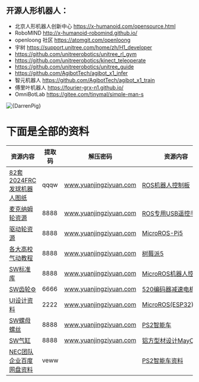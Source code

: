 ## 开源人形机器人：

- 北京人形机器人创新中心 https://x-humanoid.com/opensource.html
- RoboMIND http://x-humanoid-robomind.github.io/
- openloong 社区 https://atomgit.com/openloong
- 宇树 https://support.unitree.com/home/zh/H1_developer
- https://github.com/unitreerobotics/unitree_rl_gym
- https://github.com/unitreerobotics/kinect_teleoperate
- https://github.com/unitreerobotics/unitree_guide
- https://github.com/AgibotTech/agibot_x1_infer
- 智元机器人 https://github.com/AgibotTech/agibot_x1_train
- 傅里叶机器人 https://fourier-grx-n1.github.io/
- OmniBotLab https://gitee.com/tinymal/simple-man-s



![{DarrenPig}](https://github.com/user-attachments/assets/44d22729-5b11-4c68-a03e-4091dc3f6a9f)
# 下面是全部的资料
| 资源内容             | 提取码 | 解压密码     | 资源内容                   | 提取码 | 
|----------------------|--------|--------------|----------------------------|--------|
| [82套2024FRC发球机器人图纸](https://pan.baidu.com/s/1Lb-6-qHJWfZHe0Xt7gENZA?pwd=qqqw)             | qqqw    | www.yuanjingziyuan.com | [ROS机器人控制板](https://www.yahboom.com/study/ROS-Driver-Board)               | o8jw  | 
| [麦克纳姆轮资源](https://pan.baidu.com/s/1tcdy3Pal2nWJrMsk9uTvZg?pwd=8888)                        | 8888    | www.yuanjingziyuan.com | [ROS专用USB遥控手柄](https://www.yahboom.com/study/USB-PS2)                     | qscm  | 
| [驱动轮资源](https://pan.baidu.com/s/1ev6YT357j8gE5YqN-pSvKw?pwd=8888)                            | 8888    | www.yuanjingziyuan.com | [MicroROS-Pi5](https://www.yahboom.com/study/MicroROS-Pi5)                     | sfah  | 
| [各大高校气动教程](https://pan.baidu.com/s/1fjMW7g9zQfWwaDRmbepnww?pwd=8888)                       | 8888   | www.yuanjingziyuan.com | [树莓派5](https://www.yahboom.com/study/raspberry5)                             | erwp  | 
| [SW标准库](https://pan.baidu.com/s/1q5CYWZu2qm4OTV5Cb_3F8Q?pwd=8888)                              | 8888   | www.yuanjingziyuan.com | [MicroROS机器人控制板](https://www.yahboom.com/study/MicroROS-Board)             | dsaf  | 
| [SW齿轮⚙️](https://pan.baidu.com/s/1fU57t5LUnv7MZXY-dB0FKA?pwd=6666)                             | 6666   | www.yuanjingziyuan.com |[520编码器减速电机](https://www.yahboom.com/study/MD520)                          | sdfa  | 
| [UI设计资料](https://pan.baidu.com/s/1Br8vvkiS3YGGjmcoN2HSVA?pwd=2222)                            | 2222   | www.yuanjingziyuan.com |[MicroROS(ESP32)Robot](https://www.yahboom.com/study/MicroROS-ESP32)             | ypom  | 
| [SW螺母螺丝](https://pan.baidu.com/s/1Uh7PgGlxNxghdW2g_wh8oA?pwd=8888)                            | 8888   | www.yuanjingziyuan.com | [PS2智能车](http://www.yahboom.com/study_module/PS2)                             | 886d  | 
| [SW气缸](https://pan.baidu.com/s/1GyOpvLqisBan5XhT6dwzzg?pwd=8888)                                | 8888   | www.yuanjingziyuan.com | [铝方型材设计MayCAD](https://pan.baidu.com/s/1NcGkC6xRrA6sJ226mdPGIA?pwd=6yq5)   |       |    
| [NEC团队企业百度网盘资料](https://pan.baidu.com/s/1W2RayBVYXKY17Z5m9e7jlA?pwd=veww)                | veww   |                        |  [PS2智能车资料](https://pan.baidu.com/s/1kHZ5rl-a5YPYm_Dx5jA86A?pwd=j2nj)        |   j2nj   |  